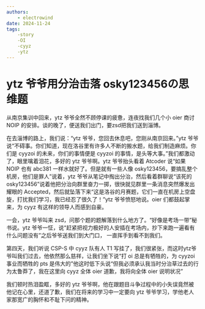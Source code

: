 ```yaml
---
authors: 
    - electrowind
date: 2024-11-24
tags:
    -story
    -OI
    -cyyz
    -ytz
---
```



# ytz 爷爷用分治击落 osky123456の思维题

从南京集训中回来，ytz 爷爷全然不顾停课的疲惫，连夜找我们几个小 oier 商讨 NOIP 的安排。谈的晚了，便送我们出门，要zsd把我们送到淄博。

在去淄博的路上，我们说：“ytz 爷爷，您回去休息吧，您刚从南京回来。”ytz 爷爷说“不碍事。你们知道，现在洛谷里有许多人不断的搬水题，给我们制造麻烦。你们是 cyyzoi 的未来，你们的事情便是 cyyzoi 的事情，是头等大事。”我们都激动了，眼里噙着泪花，多好的 ytz 爷爷啊。ytz 爷爷抬头看着 Atcoder 说“如果 NOIP 也有 abc381 一样水就好了。但是就有一些人像 osky123456，要搞乱整个机房，他们是罪人”说着，ytz 爷爷从笔记中掏出分治，然后看着群聊说“该死的 osky123456”说着他把分治向群里奋力一掷，很快就见群里一条消息突然爆发出耀眼的 Accepted，然后就坠落下来“这是洛谷的月赛题，它们一直在机房上空盘旋，打扰我们学习，我已经忍了很久了！”ytz 爷爷愤怒地说。oier 们都鼓起掌来，为 cyyz 有这样的领导人而感到自豪。

一会，ytz 爷爷叫来 zsd，问那个题的题解落到什么地方了。“好像是考场一带”秘书说。ytz 爷爷一怔，说“赶紧把视力极好的人安插在考场内，抄下来跑一遍看有什么问题没有”之后爷爷送我们到大门口， 一直挥手到看不到我们。

第四天，我们听说 CSP-S 中 cyyz 队有人 T1 写挂了，我们很紧张，而这时ytz爷爷叫我们过去，他依然那么慈祥，让我们坐下说“打 oi 总是有牺牲的，为 cyyzoi 事业而牺牲的 pts 是伟大的”他这时低下头说“但我必须承认我当时分治草过去的行为太鲁莽了，我在这里向 cyyz 全体 oier 道歉，我将向全体 oier 说明状况”

我们顿时热泪盈眶，多好的 ytz 爷爷啊，他在跟题目斗争过程中的小失误竟然被他记在心里，还道了歉，我们在将来的学习中一定要向 ytz 爷爷学习，学他老人家那宽广的胸怀和不耻下问的精神。